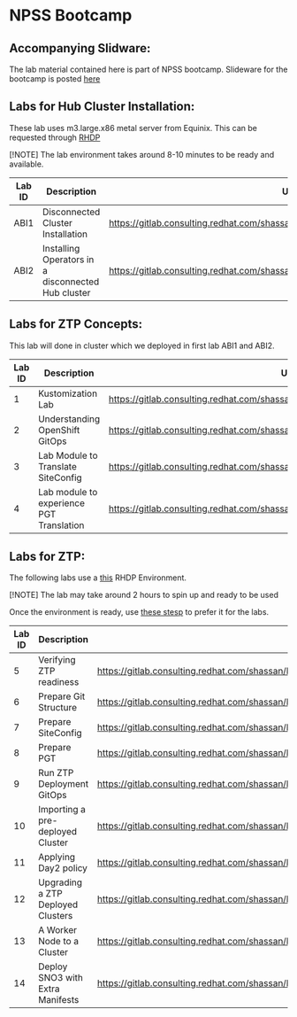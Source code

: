 # NPSS Bootcamp


## Accompanying Slidware: 

The lab material contained here is part of NPSS bootcamp. Slideware for the bootcamp is posted [here](https://docs.google.com/presentation/d/1byvAY0zb2PeCS7mtFymNdtL6b1vvPI72FRLVt4xdBP8/edit?usp=drive_link)

## Labs for Hub Cluster Installation: 

These lab uses m3.large.x86 metal server from Equinix. This can be requested through [RHDP](https://demo.redhat.com/catalog?search=equinix+metal+baremetal+blank)

[!NOTE] The lab environment takes around 8-10 minutes to be ready and available.

| Lab ID | Description | URL |
|--------|-------------|------|
ABI1 | Disconnected Cluster Installation |  https://gitlab.consulting.redhat.com/shassan/bootcamp/-/blob/main/abi.md |
ABI2 | Installing Operators in a disconnected Hub cluster |  https://gitlab.consulting.redhat.com/shassan/bootcamp/-/blob/main/hub_operators.md |

## Labs for ZTP Concepts:

This lab will done in cluster which we deployed in first lab ABI1 and ABI2.


| Lab ID | Description | URL |
|--------|-------------|------|
1 | Kustomization Lab |  https://gitlab.consulting.redhat.com/shassan/bootcamp/-/blob/main/kustomization.md | 
2 | Understanding OpenShift GitOps |  https://gitlab.consulting.redhat.com/shassan/bootcamp/-/blob/main/gitops.md | 
3 | Lab Module to Translate SiteConfig |  https://gitlab.consulting.redhat.com/shassan/bootcamp/-/blob/main/siteconfig.md | 
4 | Lab module to experience PGT Translation | https://gitlab.consulting.redhat.com/shassan/bootcamp/-/blob/main/policies.md | 


## Labs for ZTP: 

The following labs use a [this](https://demo.redhat.com/catalog/babylon-catalog-prod/order/equinix-metal.ocp4-ran.prod) RHDP Environment. 

[!NOTE] The lab may take around 2 hours to spin up and ready to be used

Once the environment is ready, use [these stesp](https://gitlab.consulting.redhat.com/shassan/bootcamp/-/blob/main/lab_prep.md) to prefer it for the labs. 

| Lab ID | Description | URL |
|--------|-------------|------|
|5 |  Verifying ZTP readiness |  https://gitlab.consulting.redhat.com/shassan/bootcamp/-/blob/main/lab_verify.md | 
|6 |  Prepare Git Structure |  https://gitlab.consulting.redhat.com/shassan/bootcamp/-/blob/main/lab_build_0_git_structure.md  | 
|7 |  Prepare SiteConfig |  https://gitlab.consulting.redhat.com/shassan/bootcamp/-/blob/main/lab_build_1_siteconfig_sno2.md |
|8 |  Prepare PGT | https://gitlab.consulting.redhat.com/shassan/bootcamp/-/blob/main/lab_build_2_pgt.md |
|9 | Run ZTP Deployment GitOps |  https://gitlab.consulting.redhat.com/shassan/bootcamp/-/blob/main/lab_build_3_running_app.md |
|10| Importing a pre-deployed Cluster | https://gitlab.consulting.redhat.com/shassan/bootcamp/-/blob/main/lab_build_4_adding_sno1.md |
|11| Applying Day2 policy | https://gitlab.consulting.redhat.com/shassan/bootcamp/-/blob/main/lab_build_4_day2_policies.md |
|12| Upgrading a ZTP Deployed Clusters | https://gitlab.consulting.redhat.com/shassan/bootcamp/-/blob/main/lab_build_5_upgrade.md |
|13| A Worker Node to a Cluster | https://gitlab.consulting.redhat.com/shassan/bootcamp/-/blob/main/lab_build_6_adding_worker.md |
|14| Deploy SNO3 with Extra Manifests | https://gitlab.consulting.redhat.com/shassan/bootcamp/-/blob/main/lab_build_X_deploy_sno3.md |
